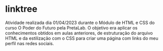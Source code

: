 # linktree
Atividade realizada dia 01/04/2023 durante o Módulo de HTML e CSS do curso O Poder do Futuro pela PretaLab. O objetivo era aplicar os conhecimentos obtidos em aulas anteriores, de estruturação do arquivo HTML e da estilização com o CSS para criar uma página com links do meu perfil nas redes sociais. 



